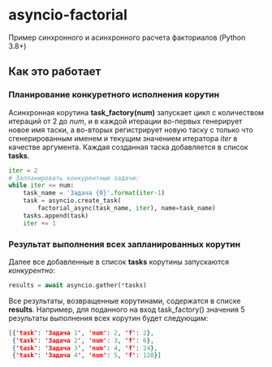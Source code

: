 # asyncio-factorial
Пример синхронного и асинхронного расчета факториалов (Python 3.8+)
## Как это работает
### Планирование конкуретного исполнения корутин
Асинхронная корутина **task_factory(num)** запускает цикл с  количеством итераций от 2 до _num_, и в каждой итерации во-первых генерирует новое имя таски, а во-вторых регистрирует новую таску с только что сгенерированным именем и текущим значением итератора _iter_ в качестве аргумента. Каждая созданная таска добавляется в список **tasks**.
```python
iter = 2
# Запланировать конкурентные задачи:
while iter <= num:
    task_name = 'Задача {0}'.format(iter-1)
    task = asyncio.create_task(
        factorial_async(task_name, iter), name=task_name)
    tasks.append(task)
    iter += 1
```
### Результат выполнения всех запланированных корутин
Далее все добавленные в список **tasks** корутины запускаются _конкурентно_: 
```python
results = await asyncio.gather(*tasks)
```
Все результаты, возвращенные корутинами, содержатся в списке **results**. Например, для поданного на вход task_factory() значения 5 результаты выполнения всех корутин будет следующим:
```json
[{'task': 'Задача 1', 'num': 2, 'f': 2}, 
 {'task': 'Задача 2', 'num': 3, 'f': 6}, 
 {'task': 'Задача 3', 'num': 4, 'f': 24}, 
 {'task': 'Задача 4', 'num': 5, 'f': 120}]
```
 
